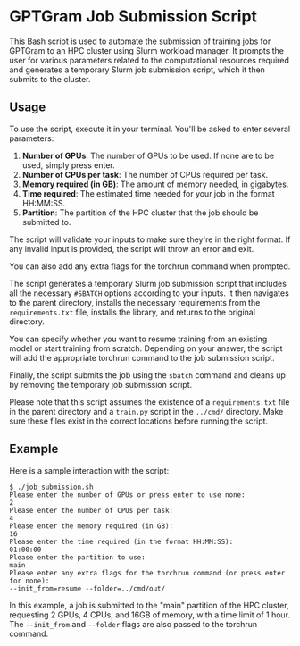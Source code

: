 # GPTGram Job Submission Script

This Bash script is used to automate the submission of training jobs for GPTGram to an HPC cluster using Slurm workload manager. It prompts the user for various parameters related to the computational resources required and generates a temporary Slurm job submission script, which it then submits to the cluster.

## Usage
To use the script, execute it in your terminal. You'll be asked to enter several parameters:

1. **Number of GPUs**: The number of GPUs to be used. If none are to be used, simply press enter.
2. **Number of CPUs per task**: The number of CPUs required per task.
3. **Memory required (in GB)**: The amount of memory needed, in gigabytes.
4. **Time required**: The estimated time needed for your job in the format HH:MM:SS.
5. **Partition**: The partition of the HPC cluster that the job should be submitted to.

The script will validate your inputs to make sure they're in the right format. If any invalid input is provided, the script will throw an error and exit.

You can also add any extra flags for the torchrun command when prompted.

The script generates a temporary Slurm job submission script that includes all the necessary `#SBATCH` options according to your inputs. It then navigates to the parent directory, installs the necessary requirements from the `requirements.txt` file, installs the library, and returns to the original directory.

You can specify whether you want to resume training from an existing model or start training from scratch. Depending on your answer, the script will add the appropriate torchrun command to the job submission script.

Finally, the script submits the job using the `sbatch` command and cleans up by removing the temporary job submission script.

Please note that this script assumes the existence of a `requirements.txt` file in the parent directory and a `train.py` script in the `../cmd/` directory. Make sure these files exist in the correct locations before running the script.

## Example

Here is a sample interaction with the script:

```
$ ./job_submission.sh
Please enter the number of GPUs or press enter to use none:
2
Please enter the number of CPUs per task:
4
Please enter the memory required (in GB):
16
Please enter the time required (in the format HH:MM:SS):
01:00:00
Please enter the partition to use:
main
Please enter any extra flags for the torchrun command (or press enter for none):
--init_from=resume --folder=../cmd/out/ 
```

In this example, a job is submitted to the "main" partition of the HPC cluster, requesting 2 GPUs, 4 CPUs, and 16GB of memory, with a time limit of 1 hour. The `--init_from` and `--folder` flags are also passed to the torchrun command.
